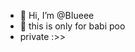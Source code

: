 - 👋 Hi, I’m @BIueee
- 👀 this is only for babi poo
- private :>>
<!---
BIueee/BIueee is a ✨ special ✨ repository because its `README.md` (this file) appears on your GitHub profile.
You can click the Preview link to take a look at your changes.
--->
